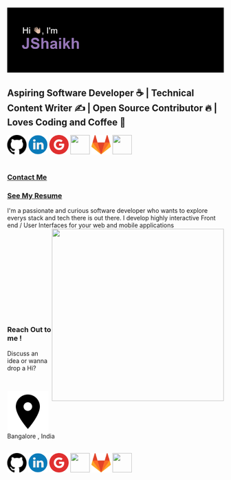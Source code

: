 ![Header](https://github.com/jelonmusk/jelonmusk/blob/master/header.png)
## Aspiring Software Developer :coffee: | Technical Content Writer :writing_hand: |  Open Source Contributor :fire:  | Loves Coding and Coffee :space_invader:    

 <html>
 <div class="contact">
  <a href="https://github.com/jelonmusk"><img src="https://github.com/jelonmusk/jelonmusk/blob/master/github.svg" width="45" height="45" /></a>
  <a href="https://www.linkedin.com/in/juvairiya-fathima-03376b1a4/"><img src="https://github.com/jelonmusk/jelonmusk/blob/master/linkedin.svg" width="45" height="45" /></a>
  <a href="mailto:jelonmusk@gmail.com"><img src="https://github.com/jelonmusk/jelonmusk/blob/master/google.svg" width="45" height="45" /></a>
  <a href="https://medium.com/@jelonmusk"><img src="https://github.com/jelonmusk/jelonmusk/blob/master/medium.svg" width="45" height="45"  /></a>
  <a href="https://gitlab.com/jelonmusk"><img src="https://github.com/jelonmusk/jelonmusk/blob/master/gitlab.svg" width="45" height="45" /></a>
  <a href="https://www.facebook.com/juvairiya.fathima.7509"><img src="https://github.com/jelonmusk/jelonmusk/blob/master/facebook.svg" width="45" height="45"  /></a>
  </div>
</html>    
</br>    


### [Contact Me](###-reach-out-to-me)    

### [See My Resume](https://drive.google.com/file/d/1W504_sOJY6LKCv-co0rtlCORkO6OaqF3/view?usp=sharing)    


<html>
  <div>
    <p>I'm a passionate and curious software developer who wants to explore everys stack and tech there is out there. 
     I  develop highly interactive Front end / User Interfaces for your web and mobile applications <img src="https://github.com/jelonmusk/jelonmusk/blob/master/female developer 2-01.jpg" width="400" height="400"  align="right"></p>
  </div>
  </html

<!--
**jelonmusk/jelonmusk** is a ✨ _special_ ✨ repository because its `README.md` (this file) appears on your GitHub profile.

Here are some ideas to get you started:

- 🔭 I’m currently working on ...
- 🌱 I’m currently learning ...
- 👯 I’m looking to collaborate on ...
- 🤔 I’m looking for help with ...
- 💬 Ask me about ...
- 📫 How to reach me: ...
- 😄 Pronouns: ...
- ⚡ Fun fact: ...
-->    


 </br> </br> </br> </br> </br> </br> </br> </br> </br> </br> </br>
### Reach Out to me !
Discuss an idea or wanna drop a Hi?

<html>
 </br>
  <div class="location">
    <p><img src="https://github.com/jelonmusk/jelonmusk/blob/master/location.svg" style="vertical-align:middle" /> Bangalore , India</p>
  </div>
  </br>
  <div class="contact">
  <a href="https://github.com/jelonmusk"><img src="https://github.com/jelonmusk/jelonmusk/blob/master/github.svg" width="45" height="45" /></a>
  <a href="https://www.linkedin.com/in/juvairiya-fathima-03376b1a4/"><img src="https://github.com/jelonmusk/jelonmusk/blob/master/linkedin.svg" width="45" height="45" /></a>
  <a href="mailto:jelonmusk@gmail.com"><img src="https://github.com/jelonmusk/jelonmusk/blob/master/google.svg" width="45" height="45" /></a>
  <a href="https://medium.com/@jelonmusk"><img src="https://github.com/jelonmusk/jelonmusk/blob/master/medium.svg" width="45" height="45"  /></a>
  <a href="https://gitlab.com/jelonmusk"><img src="https://github.com/jelonmusk/jelonmusk/blob/master/gitlab.svg" width="45" height="45" /></a>
  <a href="https://www.facebook.com/juvairiya.fathima.7509"><img src="https://github.com/jelonmusk/jelonmusk/blob/master/facebook.svg" width="45" height="45"  /></a>
  </div>
</html>


